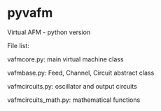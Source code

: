 pyvafm
======

Virtual AFM - python version


File list:


vafmcore.py: main virtual machine class


vafmbase.py: Feed, Channel, Circuit abstract class


vafmcircuits.py: oscillator and output circuits


vafmcircuits_math.py: mathematical functions

